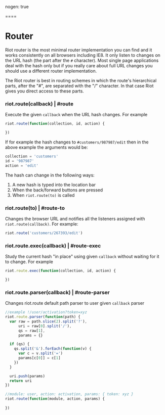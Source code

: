 
nogen: true

====

# Router

Riot router is the most minimal router implementation you can find and it works consistently on all browsers including IE8. It only listen to changes on the URL hash (the part after the `#` character). Most single page applications deal with the hash only but if you really care about full URL changes you should use a different router implementation.

The Riot router is best in routing schemes in which the route's hierarchical parts, after the "#", are separated with the "/" character. In that case Riot gives you direct access to these parts.


### riot.route(callback) | #route

Execute the given `callback` when the URL hash changes. For example

``` js
riot.route(function(collection, id, action) {

})
```

If for example the hash changes to `#customers/987987/edit` then in the above example the arguments would be:


``` js
collection = 'customers'
id = '987987'
action = 'edit'
```

The hash can change in the following ways:

1. A new hash is typed into the location bar
2. When the back/forward buttons are pressed
3. When `riot.route(to)` is called


### riot.route(to) | #route-to

Changes the browser URL and notifies all the listeners assigned with `riot.route(callback)`. For example:

``` javascript
riot.route('customers/267393/edit')
```

### riot.route.exec(callback) | #route-exec

Study the current hash "in place" using given `callback` without waiting for it to change. For example

``` js
riot.route.exec(function(collection, id, action) {

})
```

### riot.route.parser(callback) | #route-parser

Changes riot.route default path parser to user given `callback` parser

``` js
//example !/user/activation?token=xyz
riot.route.parser(function(path) {
  var raw = path.slice(2).split('?'),
      uri = raw[0].split('/'),
      qs = raw[1],
      params = {}

  if (qs) {
    qs.split('&').forEach(function(v) {
      var c = v.split('=')
      params[c[0]] = c[1]
    })
  }

  uri.push(params)
  return uri
})

//module: user, action: activation, params: { token: xyz } 
riot.route(function(module, action, params) {
  
})
```
